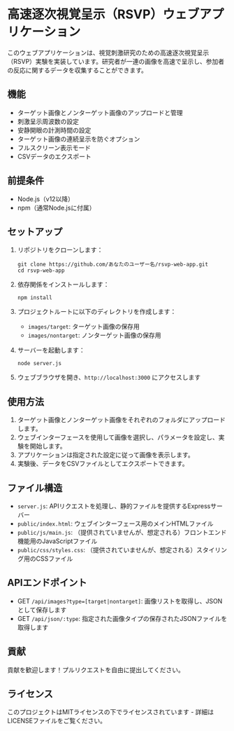 # 高速逐次視覚呈示（RSVP）ウェブアプリケーション

このウェブアプリケーションは、視覚刺激研究のための高速逐次視覚呈示（RSVP）実験を実装しています。研究者が一連の画像を高速で呈示し、参加者の反応に関するデータを収集することができます。

## 機能

- ターゲット画像とノンターゲット画像のアップロードと管理
- 刺激呈示周波数の設定
- 安静開眼の計測時間の設定
- ターゲット画像の連続呈示を防ぐオプション
- フルスクリーン表示モード
- CSVデータのエクスポート

## 前提条件

- Node.js（v12以降）
- npm（通常Node.jsに付属）

## セットアップ

1. リポジトリをクローンします：
   ```
   git clone https://github.com/あなたのユーザー名/rsvp-web-app.git
   cd rsvp-web-app
   ```

2. 依存関係をインストールします：
   ```
   npm install
   ```

3. プロジェクトルートに以下のディレクトリを作成します：
   - `images/target`: ターゲット画像の保存用
   - `images/nontarget`: ノンターゲット画像の保存用

4. サーバーを起動します：
   ```
   node server.js
   ```

5. ウェブブラウザを開き、`http://localhost:3000` にアクセスします

## 使用方法

1. ターゲット画像とノンターゲット画像をそれぞれのフォルダにアップロードします。
2. ウェブインターフェースを使用して画像を選択し、パラメータを設定し、実験を開始します。
3. アプリケーションは指定された設定に従って画像を表示します。
4. 実験後、データをCSVファイルとしてエクスポートできます。

## ファイル構造

- `server.js`: APIリクエストを処理し、静的ファイルを提供するExpressサーバー
- `public/index.html`: ウェブインターフェース用のメインHTMLファイル
- `public/js/main.js`: （提供されていませんが、想定される）フロントエンド機能用のJavaScriptファイル
- `public/css/styles.css`: （提供されていませんが、想定される）スタイリング用のCSSファイル

## APIエンドポイント

- GET `/api/images?type=[target|nontarget]`: 画像リストを取得し、JSONとして保存します
- GET `/api/json/:type`: 指定された画像タイプの保存されたJSONファイルを取得します

## 貢献

貢献を歓迎します！プルリクエストを自由に提出してください。

## ライセンス

このプロジェクトはMITライセンスの下でライセンスされています - 詳細はLICENSEファイルをご覧ください。
